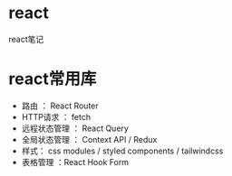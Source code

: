 # react
react笔记

# react常用库
- 路由 ： React Router
- HTTP请求 ： fetch
- 远程状态管理 ： React Query
- 全局状态管理 ： Context API / Redux
- 样式： css modules / styled components / tailwindcss
- 表格管理 ：React Hook Form




